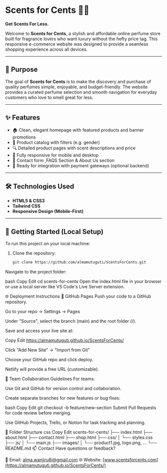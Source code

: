 # Scents for Cents 🌸💸  
**Get Scents For Less.**

Welcome to **Scents for Cents**, a stylish and affordable online perfume store built for fragrance lovers who want luxury without the hefty price tag. This responsive e-commerce website was designed to provide a seamless shopping experience across all devices.

---

## 🎯 Purpose

The goal of **Scents for Cents** is to make the discovery and purchase of quality perfumes simple, enjoyable, and budget-friendly. The website provides a curated perfume selection and  smooth navigation for everyday customers who love to smell great for less.

---

## ✨ Features

- 🏠 Clean, elegant homepage with featured products and banner promotions  
- 🧴 Product catalog with filters (e.g. gender)  
- 🔍 Detailed product pages with scent descriptions and price  
- 📱 Fully responsive for mobile and desktop  
- 📩 Contact form ,FAQS Section & About Us section  
- 🔐 Ready for integration with payment gateways (optional backend)

---

## 🛠️ Technologies Used

- **HTML5 & CSS3**
- **Tailwind CSS**
- **Responsive Design (Mobile-First)**


---

## 🚀 Getting Started (Local Setup)

To run this project on your local machine:

1. Clone the repository:
   ```bash
   git clone https://github.com/almamutuguti/ScentsForCents.git
Navigate to the project folder:

bash
Copy
Edit
cd scents-for-cents
Open the index.html file in your browser or use a local server like VS Code's Live Server extension.

🌐 Deployment Instructions
🔸 GitHub Pages
Push your code to a GitHub repository.

Go to your repo → Settings → Pages

Under "Source", select the branch (main) and the root folder (/).

Save and access your live site at:


Copy
Edit
https://almamutuguti.github.io/ScentsForCents/



Click "Add New Site" → "Import from Git"

Choose your GitHub repo and click deploy.

Netlify will provide a free URL (customizable).

👥 Team Collaboration Guidelines
For teams:

Use Git and GitHub for version control and collaboration.

Create separate branches for new features or bug fixes:

bash
Copy
Edit
git checkout -b feature/new-section
Submit Pull Requests for code review before merging.

Use GitHub Projects, Trello, or Notion for task tracking and planning.

📁 Folder Structure
css
Copy
Edit
scents-for-cents/
├── index.html
├── about.html
├── contact.html
├── shop.html
├── css/
│   └── styles.css
├── js/
│   └── main.js
├── images/
│   └── product1.jpg, logo.png, ...
└── README.md
📫 Contact
Have questions or feedback?

📧 Email: alma.wanjiru8j@gmail.com
🌐 Website: [www.scentsforcents.com](https://almamutuguti.github.io/ScentsForCents/)